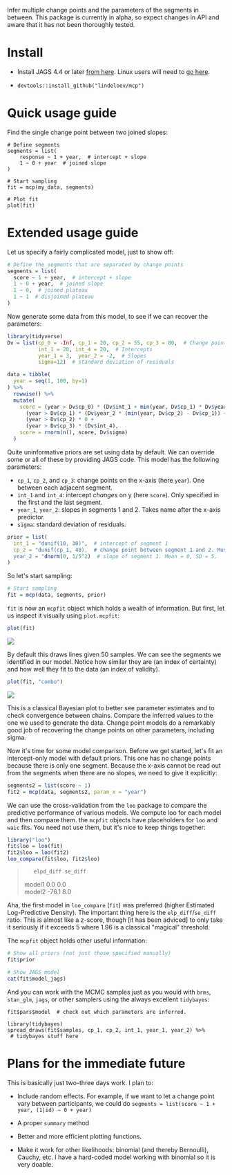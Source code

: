 Infer multiple change points and the parameters of the segments in between. This package is currently in alpha, so expect changes in API and aware that it has not been thoroughly tested.

# Install

 * Install JAGS 4.4 or later [from here](https://sourceforge.net/projects/mcmc-jags/files/JAGS/4.x/). Linux users will need to [go here](http://mcmc-jags.sourceforge.net/).
 
 * `devtools::install_github("lindeloev/mcp")`

# Quick usage guide

Find the single change point between two joined slopes:
```
# Define segments
segments = list(
    response ~ 1 + year,  # intercept + slope
	1 ~ 0 + year  # joined slope
)

# Start sampling
fit = mcp(my_data, segments)

# Plot fit
plot(fit)
```

# Extended usage guide

Let us specify a fairly complicated model, just to show off:
```r
# Define the segments that are separated by change points
segments = list(
  score ~ 1 + year,  # intercept + slope
  1 ~ 0 + year,  # joined slope
  1 ~ 0,  # joined plateau
  1 ~ 1  # disjoined plateau
)
```

Now generate some data from this model, to see if we can recover the parameters:

```r
library(tidyverse)
Dv = list(cp_0 = -Inf, cp_1 = 20, cp_2 = 55, cp_3 = 80,  # Change points
		  int_1 = 20, int_4 = 20,  # Intercepts
		  year_1 = 3,  year_2 = -2,  # Slopes
		  sigma=12)  # standard deviation of residuals

data = tibble(
  year = seq(1, 100, by=1)
) %>%
  rowwise() %>%
  mutate(
    score = (year > Dv$cp_0) * (Dv$int_1 + min(year, Dv$cp_1) * Dv$year_1) +
      (year > Dv$cp_1) * (Dv$year_2 * (min(year, Dv$cp_2) - Dv$cp_1)) + 
      (year > Dv$cp_2) * 0 + 
      (year > Dv$cp_3) * (Dv$int_4),
    score = rnorm(n(), score, Dv$sigma)
  )
```


Quite uninformative priors are set using data by default. We can override some or all of these by providing JAGS code. This model has the following parameters:

 * `cp_1`, `cp_2`, and `cp_3`: change points on the x-axis (here `year`). One between each adjacent segment.
 * `int_1` and `int_4`: intercept *changes* on y (here `score`). Only specified in the first and the last segment.
 * `year_1`, `year_2`: slopes in segments 1 and 2. Takes name after the x-axis predictor.
 * `sigma`: standard deviation of residuals.

```r
prior = list(
  int_1 = "dunif(10, 30)",  # intercept of segment 1
  cp_2 = "dunif(cp_1, 40),  # change point between segment 1 and 2. Must be greater than cp_1. Order restriction is applied automatically for everything but dunif (a JAGS limitation).
  year_2 = "dnorm(0, 1/5^2)  # slope of segment 1. Mean = 0, SD = 5.
)
```

So let's start sampling:
```r
# Start sampling
fit = mcp(data, segments, prior)
```


`fit` is now an `mcpfit` object which holds a wealth of information. But first, let us inspect it visually using `plot.mcpfit`:

```r
plot(fit)
```

![](docs/plot_overlay.png)

By default this draws lines given 50 samples. We can see the segments we identified in our model. Notice how similar they are (an index of certainty) and how well they fit to the data (an index of validity).


```r
plot(fit, "combo")
```

![](docs/plot_combo.png)

This is a classical Bayesian plot to better see parameter estimates and to check convergence between chains. Compare the inferred values to the one we used to generate the data. Change point models do a remarkably good job of recovering the change points on other parameters, including sigma.

Now it's time for some model comparison. Before we get started, let's fit an intercept-only model with default priors. This one has no change points because there is only one segment. Because the x-axis cannot be read out from the segments when there are no slopes, we need to give it explicitly:

```r
segments2 = list(score ~ 1)
fit2 = mcp(data, segments2, param_x = "year")
```

We can use the cross-validation from the `loo` package to compare the predictive performance of various models. We compute loo for each model and then compare them. the `mcpfit` objects have placeholders for `loo` and `waic` fits. You need not use them, but it's nice to keep things together:

```r
library("loo")
fit$loo = loo(fit)
fit2$loo = loo(fit2)
loo_compare(fit$loo, fit2$loo)
```

>        elpd_diff se_diff
> model1   0.0       0.0  
> model2 -76.1       8.0  

Aha, the first model in `loo_compare` (`fit`) was preferred (higher Estimated Log-Predictive Density). The important thing here is the `elp_diff`/`se_diff` ratio. This is almost like a z-score, though [it has been adviced] to only take it seriously if it exceeds 5 where 1.96 is a classical "magical" threshold.


The `mcpfit` object holds other useful information:
```r
# Show all priors (not just those specified manually)
fit$prior

# Show JAGS model
cat(fit$model_jags)
```

And you can work with the MCMC samples just as you would with `brms`, `stan_glm`, `jags`, or other samplers using the always excellent `tidybayes`:

```
fit$pars$model  # check out which parameters are inferred.

library(tidybayes)
spread_draws(fit$samples, cp_1, cp_2, int_1, year_1, year_2) %>%
 # tidybayes stuff here
```


# Plans for the immediate future

This is basically just two-three days work. I plan to:

 * Include random effects. For example, if we want to let a change point vary between participants, we could do `segments = list(score ~ 1 + year, (1|id) ~ 0 + year)`
 
 * A proper `summary` method
 
 * Better and more efficient plotting functions.
 
 * Make it work for other likelihoods: binomial (and thereby Bernoulli), Cauchy, etc. I have a hard-coded model working with binomial so it is very doable.